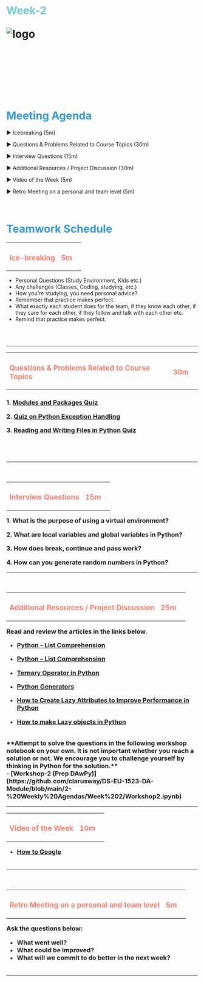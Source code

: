 <h1><strong><span style="color: #77C8D5;">Week-2 </strong></span>

![logo](https://github.com/clarusway/DS-EU-1523-DA-Module/blob/main/2-%20Weekly%20Agendas/teamwork_logo.png)

<br>
 
<h2>
<br> 
<br>

<h1><strong><span style="color: #3498DB;">Meeting Agenda</strong></h1></span>

<span class="c16 c30">▶ </span><span
class="c42 c82">Icebreaking (5m)</span><span class="c16 c23"> </span>


<span class="c16 c30">▶ </span><span
class="c42 c82">Questions & Problems Related to Course Topics (30m)</span><span class="c46 c42 c48"> </span>

<span class="c30">▶ </span><span class="c46 c48 c42">Interview Questions (15m)</span>

<span class="c30">▶ </span><span class="c46 c48 c42">Additional Resources / Project Discussion (30m)</span>

<span class="c30">▶ </span><span class="c46 c48 c42">Video of the Week (5m)</span>

<span class="c30">▶ </span><span class="c46 c48 c42">Retro Meeting on a personal and team level (5m)</span>
<br>
<br>
<br>

<div style="page-break-after: always;"></div>

<h1><strong><span style="color: #3498DB;">Teamwork Schedule</strong></h1></span>

<table style= "width:100%;">
                <tr>
                <td style="color: #FA8072; text-align:left "><h3><strong><p>Ice-breaking</td>
                <td style="color: #FA8072; text-align:right;"><h3><strong><p>5m</p><td>                </tr>
</table>

- Personal Questions (Study Environment, Kids etc.) 
- Any challenges (Classes, Coding, studying, etc.) 
- How you’re studying, you need personal advice? 
- Remember that practice makes perfect. 
- What exactly each student does for the team, if they know each other, if they care for each other, if they follow and talk with each other etc. 
- Remind that practice makes perfect.

<br>
<br>


 <hr>
<table style= "width:100%;">
                <tr>
                <td style="color: #FA8072; text-align:left "><h3><strong><p>Questions & Problems Related to Course Topics</td>
                <td style="color: #FA8072; text-align:right;"><h3><strong><p>30m</p><td>                </tr>
</table>

<h3>

**1. [Modules and Packages Quiz](https://realpython.com/quizzes/pybasics-modules-packages/)**

**2. [Quiz on Python Exception Handling](https://pythongeeks.org/quizzes/quiz-on-python-exception-handling/)**

**3. [Reading and Writing Files in Python Quiz](https://realpython.com/quizzes/read-write-files-python/)**

<br>

  <br>

 <hr>
<br>
<table style= "width:100%;">
                <tr>
                <td style="color: #FA8072; text-align:left "><h3><strong><p>Interview Questions</td>
                <td style="color: #FA8072; text-align:right;"><h3><strong><p>15m</p><td>                </tr>
</table>

**1.  What is the purpose of using a virtual environment?**

**2. What are local variables and global variables in Python?**

**3. How does break, continue and pass work?**

**4. How can you generate random numbers in Python?**



<hr>

<br>

<table style= "width:100%;">
                <tr>
                <td style="color: #FA8072; text-align:left "><h3><strong><p>Additional Resources / Project Discussion</td>
                <td style="color: #FA8072; text-align:right;"><h3><strong><p>25m</p><td>                </tr>
                
</table>

**Read and review the articles in the links below.**

- [Python - List Comprehension](https://www.w3schools.com/python/python_lists_comprehension.asp)

- [Python – List Comprehension](https://www.geeksforgeeks.org/python-list-comprehension/)

- [Ternary Operator in Python](https://www.geeksforgeeks.org/ternary-operator-in-python/)

- [Python Generators](https://www.javatpoint.com/python-generators)

- [How to Create Lazy Attributes to Improve Performance in Python](https://betterprogramming.pub/how-to-create-lazy-attributes-to-improve-performance-in-python-b369fd72e1b6)

- [How to make Lazy objects in Python](https://coderbook.com/python/2020/04/23/how-to-make-lazy-python.html)

<br>
**Attempt to solve the questions in the following workshop notebook on your own. It is not important whether you reach a solution or not. We encourage you to challenge yourself by thinking in Python for the solution.**

<br>
- [Workshop-2 (Prep DAwPy)](https://github.com/clarusway/DS-EU-1523-DA-Module/blob/main/2-%20Weekly%20Agendas/Week%202/Workshop2.ipynb)

<br>
<hr>

<table style= "width:100%;">
                <tr>
                <td style="color: #FA8072; text-align:left "><h3><strong><p>Video of the Week</td>
                <td style="color: #FA8072; text-align:right;"><h3><strong><p>10m</p><td>                </tr>
</table>

- [How to Google](https://www.youtube.com/watch?v=xD0jkUCJFr8&list=PL6Mbwnna00j28LCaMBUQ_4u6BNGrYnJfg)
 <br><br>

<hr>
<br>
<table style= "width:97%;">
                <tr>
                <td style="color: #FA8072; text-align:left "><h3><strong><p>Retro Meeting on a personal and team level</td>
                <td style="color: #FA8072; text-align:right;"><h3><strong><p>5m</p><td>                </tr>
</table>



Ask the questions below:

- What went well? 
- What could be improved? 
- What will we commit to do better in the next week?
<br><br>
<hr>
